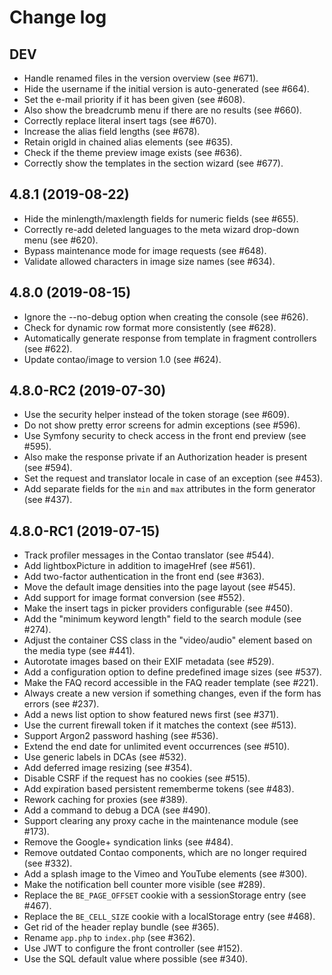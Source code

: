# Change log

## DEV

 * Handle renamed files in the version overview (see #671).
 * Hide the username if the initial version is auto-generated (see #664).  
 * Set the e-mail priority if it has been given (see #608).
 * Also show the breadcrumb menu if there are no results (see #660).
 * Correctly replace literal insert tags (see #670).
 * Increase the alias field lengths (see #678).
 * Retain origId in chained alias elements (see #635).
 * Check if the theme preview image exists (see #636).
 * Correctly show the templates in the section wizard (see #677).

## 4.8.1 (2019-08-22)

 * Hide the minlength/maxlength fields for numeric fields (see #655).
 * Correctly re-add deleted languages to the meta wizard drop-down menu (see #620).
 * Bypass maintenance mode for image requests (see #648).
 * Validate allowed characters in image size names (see #634).

## 4.8.0 (2019-08-15)

 * Ignore the --no-debug option when creating the console (see #626).
 * Check for dynamic row format more consistently (see #628).
 * Automatically generate response from template in fragment controllers (see #622).
 * Update contao/image to version 1.0 (see #624).

## 4.8.0-RC2 (2019-07-30)

 * Use the security helper instead of the token storage (see #609).
 * Do not show pretty error screens for admin exceptions (see #596).
 * Use Symfony security to check access in the front end preview (see #595).
 * Also make the response private if an Authorization header is present (see #594).
 * Set the request and translator locale in case of an exception (see #453).
 * Add separate fields for the `min` and `max` attributes in the form generator (see #437).

## 4.8.0-RC1 (2019-07-15)

 * Track profiler messages in the Contao translator (see #544).
 * Add lightboxPicture in addition to imageHref (see #561).
 * Add two-factor authentication in the front end (see #363).
 * Move the default image densities into the page layout (see #545).
 * Add support for image format conversion (see #552).
 * Make the insert tags in picker providers configurable (see #450).
 * Add the "minimum keyword length" field to the search module (see #274).
 * Adjust the container CSS class in the "video/audio" element based on the media type (see #441).
 * Autorotate images based on their EXIF metadata (see #529).
 * Add a configuration option to define predefined image sizes (see #537).
 * Make the FAQ record accessible in the FAQ reader template (see #221).
 * Always create a new version if something changes, even if the form has errors (see #237).
 * Add a news list option to show featured news first (see #371).
 * Use the current firewall token if it matches the context (see #513).
 * Support Argon2 password hashing (see #536).
 * Extend the end date for unlimited event occurrences (see #510).
 * Use generic labels in DCAs (see #532).
 * Add deferred image resizing (see #354).
 * Disable CSRF if the request has no cookies (see #515).
 * Add expiration based persistent rememberme tokens (see #483).
 * Rework caching for proxies (see #389).
 * Add a command to debug a DCA (see #490).
 * Support clearing any proxy cache in the maintenance module (see #173).
 * Remove the Google+ syndication links (see #484).
 * Remove outdated Contao components, which are no longer required (see #332).
 * Add a splash image to the Vimeo and YouTube elements (see #300).
 * Make the notification bell counter more visible (see #289).
 * Replace the `BE_PAGE_OFFSET` cookie with a sessionStorage entry (see #467).
 * Replace the `BE_CELL_SIZE` cookie with a localStorage entry (see #468).
 * Get rid of the header replay bundle (see #365).
 * Rename `app.php` to `index.php` (see #362).
 * Use JWT to configure the front controller (see #152).
 * Use the SQL default value where possible (see #340).
